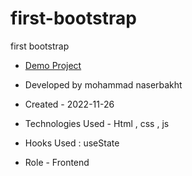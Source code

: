 # first-bootstrap
first bootstrap


- [Demo Project](https://mohammadnaserbakht.github.io/first-bootstrap/index2-boot1.html)

- Developed by mohammad naserbakht

- Created - 2022-11-26

- Technologies Used - Html , css , js  

- Hooks Used : useState 

- Role - Frontend


